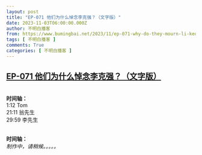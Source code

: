 ```yaml
---
layout: post
title: "EP-071 他们为什么悼念李克强？（文字版）"
date: 2023-11-03T06:00:00.000Z
author: 不明白播客
from: https://www.bumingbai.net/2023/11/ep-071-why-do-they-mourn-li-keqiang-text/?utm_source=rss&utm_medium=rss&utm_campaign=ep-071-why-do-they-mourn-li-keqiang-text
tags: [ 不明白播客 ]
comments: True
categories: [ 不明白播客 ]
---
```

<!--1698991200000-->
[EP-071 他们为什么悼念李克强？（文字版）](https://www.bumingbai.net/2023/11/ep-071-why-do-they-mourn-li-keqiang-text/?utm_source=rss&utm_medium=rss&utm_campaign=ep-071-why-do-they-mourn-li-keqiang-text)
------

<div>
<div id="buzzsprout-player-13900804"></div><script src="https://www.buzzsprout.com/1982525/13900804-.js?container_id=buzzsprout-player-13900804&#038;player=small" type="text/javascript" charset="utf-8"></script><p><br><strong>时间轴：<br></strong>1:12 Tom<br>21:11 翁先生<br>29:59 李先生</p><p><br><strong>时间轴：<br></strong><em>制作中，请稍候。。。。。</em></p>
</div>
